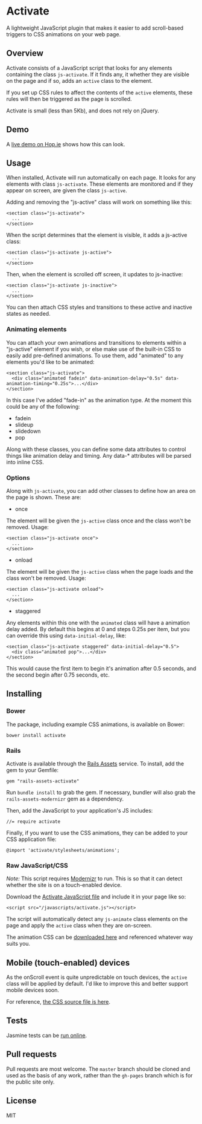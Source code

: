 # Activate

A lightweight JavaScript plugin that makes it easier to add scroll-based triggers to CSS animations on your web page.

## Overview

Activate consists of a JavaScript script that looks for any elements containing the class `js-activate`. If it finds any, it whether they are visible on the page and if so, adds an `active` class to the element.

If you set up CSS rules to affect the contents of the `active` elements, these rules will then be triggered as the page is scrolled.

Activate is small (less than 5Kb), and does not rely on jQuery.

## Demo

A [live demo on Hop.ie](http://hop.ie/activate) shows how this can look.

## Usage

When installed, Activate will run automatically on each page. It looks for any elements with class `js-activate`. These elements are monitored and if they appear on screen, are given the class `js-active`.

Adding and removing the "js-active" class will work on something like this:

	<section class="js-activate">
	  ...
	</section>

When the script determines that the element is visible, it adds a js-active class:

	<section class="js-activate js-active">
	  ...
	</section>

Then, when the element is scrolled off screen, it updates to js-inactive:

	<section class="js-activate js-inactive">
	  ...
	</section>

You can then attach CSS styles and transitions to these active and inactive states as needed.

### Animating elements

You can attach your own animations and transitions to elements within a "js-active" element if you wish, or else make use of the built-in CSS to easily add pre-defined animations. To use them, add "animated" to any elements you'd like to be animated:

	<section class="js-activate">
	  <div class="animated fadein" data-animation-delay="0.5s" data-animation-timing="0.25s">...</div>
	</section>

In this case I've added "fade-in" as the animation type. At the moment this could be any of the following:

* fadein
* slideup
* slidedown
* pop

Along with these classes, you can define some data attributes to control things like animation delay and timing. Any data-* attributes will be parsed into inline CSS.

### Options

Along with `js-activate`, you can add other classes to define how an area on the page is shown. These are:

* once

The element will be given the `js-active` class once and the class won't be removed. Usage:

	<section class="js-activate once">
	  ...
	</section>

* onload

The element will be given the `js-active` class when the page loads and the class won't be removed. Usage:

	<section class="js-activate onload">
	  ...
	</section>

* staggered

Any elements within this one with the `animated` class will have a animation delay added. By default this begins at 0 and steps 0.25s per item, but you can override this using `data-initial-delay`, like:

	<section class="js-activate staggered" data-initial-delay="0.5">
	  <div class="animated pop">...</div>
	</section>

This would cause the first item to begin it's animation after 0.5 seconds, and the second begin after 0.75 seconds, etc.

## Installing

### Bower

The package, including example CSS animations, is available on Bower:

    bower install activate

### Rails

Activate is available through the [Rails Assets](http://rails-assets.org) service. To install, add the gem to your Gemfile:

    gem "rails-assets-activate"

Run `bundle install` to grab the gem. If necessary, bundler will also grab the `rails-assets-modernizr` gem as a dependency.

Then, add the JavaScript to your application's JS includes:

    //= require activate

Finally, if you want to use the CSS animations, they can be added to your CSS application file:

    @import 'activate/stylesheets/animations';

### Raw JavaScript/CSS

*Note:* This script requires [Modernizr](http://modernizr.com) to run. This is so that it can detect whether the site is on a touch-enabled device.

Download the [Activate JavaScript file](https://github.com/donovanh/activate/blob/gh-pages/javascripts/activate.js) and include it in your page like so:

    <script src="/javascripts/activate.js"></script>

The script will automatically detect any `js-animate` class elements on the page and apply the `active` class when they are on-screen.

The animation CSS can be [downloaded here](https://github.com/donovanh/activate/blob/gh-pages/stylesheets/animations.css) and referenced whatever way suits you.

## Mobile (touch-enabled) devices 

As the onScroll event is quite unpredictable on touch devices, the `active` class will be applied by default. I'd like to improve this and better support mobile devices soon.

For reference, [the CSS source file is here](https://github.com/donovanh/activate/blob/gh-pages/stylesheets/animations.css).

## Tests

Jasmine tests can be [run online](http://hop.ie/activate/test/).

## Pull requests

Pull requests are most welcome. The `master` branch should be cloned and used as the basis of any work, rather than the `gh-pages` branch which is for the public site only.

## License

MIT